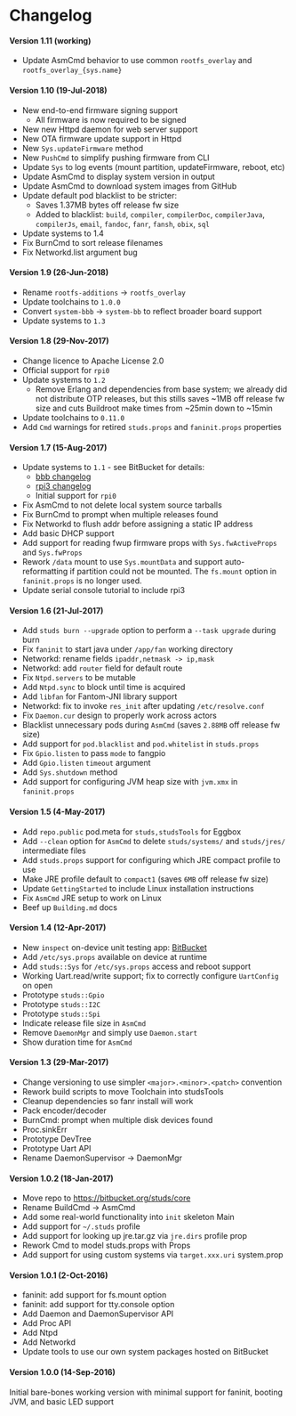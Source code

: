 # Changelog

#### Version 1.11 (working)
* Update AsmCmd behavior to use common `rootfs_overlay` and `rootfs_overlay_{sys.name}`

#### Version 1.10 (19-Jul-2018)
* New end-to-end firmware signing support
   - All firmware is now required to be signed
* New new Httpd daemon for web server support
* New OTA firmware update support in Httpd
* New `Sys.updateFirmware` method
* New `PushCmd` to simplify pushing firmware from CLI
* Update `Sys` to log events (mount partition, updateFirmware, reboot, etc)
* Update AsmCmd to display system version in output
* Update AsmCmd to download system images from GitHub
* Update default pod blacklist to be stricter:
   - Saves 1.37MB bytes off release fw size
   - Added to blacklist: `build`, `compiler`, `compilerDoc`, `compilerJava`,
     `compilerJs`, `email`, `fandoc`, `fanr`, `fansh`, `obix`, `sql`
* Update systems to 1.4
* Fix BurnCmd to sort release filenames
* Fix Networkd.list argument bug

#### Version 1.9 (26-Jun-2018)
* Rename `rootfs-additions` -> `rootfs_overlay`
* Update toolchains to `1.0.0`
* Convert `system-bbb` -> `system-bb` to reflect broader board support
* Update systems to `1.3`

#### Version 1.8 (29-Nov-2017)
* Change licence to Apache License 2.0
* Official support for `rpi0`
* Update systems to `1.2`
   - Remove Erlang and dependencies from base system; we already did not
     distribute OTP releases, but this stills saves ~1MB off release fw size
     and cuts Buildroot make times from ~25min down to ~15min
* Update toolchains to `0.11.0`
* Add `Cmd` warnings for retired `studs.props` and `faninit.props` properties

#### Version 1.7 (15-Aug-2017)
[bbb-1.1]:  https://bitbucket.org/studs/system-bbb/src/068f8e086a82a41975d3392b5a361df8747aa84d/changelog.md
[rpi3-1.1]: https://bitbucket.org/studs/system-rpi3/src/9db864004a9a0431f56016b39725abdb55095c0b/changelog.md

* Update systems to `1.1` - see BitBucket for details:
    - [bbb changelog][bbb-1.1]
    - [rpi3 changelog][rpi3-1.1]
    - Initial support for `rpi0`
* Fix AsmCmd to not delete local system source tarballs
* Fix BurnCmd to prompt when multiple releases found
* Fix Networkd to flush addr before assigning a static IP address
* Add basic DHCP support
* Add support for reading fwup firmware props with `Sys.fwActiveProps` and `Sys.fwProps`
* Rework `/data` mount to use `Sys.mountData` and support auto-reformatting if partition
  could not be mounted.  The `fs.mount` option in `faninit.props` is no longer used.
* Update serial console tutorial to include rpi3

#### Version 1.6 (21-Jul-2017)
* Add `studs burn --upgrade` option to perform a `--task upgrade` during burn
* Fix `faninit` to start java under `/app/fan` working directory
* Networkd: rename fields `ipaddr,netmask -> ip,mask`
* Networkd: add `router` field for default route
* Fix `Ntpd.servers` to be mutable
* Add `Ntpd.sync` to block until time is acquired
* Add `libfan` for Fantom-JNI library support
* Networkd: fix to invoke `res_init` after updating `/etc/resolve.conf`
* Fix `Daemon.cur` design to properly work across actors
* Blacklist unnecessary pods during `AsmCmd` (saves `2.88MB` off release fw size)
* Add support for `pod.blacklist` and `pod.whitelist` in `studs.props`
* Fix `Gpio.listen` to pass `mode` to fangpio
* Add `Gpio.listen` `timeout` argument
* Add `Sys.shutdown` method
* Add support for configuring JVM heap size with `jvm.xmx` in `faninit.props`

#### Version 1.5 (4-May-2017)
* Add `repo.public` pod.meta for `studs,studsTools` for Eggbox
* Add `--clean` option for `AsmCmd` to delete `studs/systems/` and `studs/jres/` intermediate files
* Add `studs.props` support for configuring which JRE compact profile to use
* Make JRE profile default to `compact1` (saves `6MB` off release fw size)
* Update `GettingStarted` to include Linux installation instructions
* Fix `AsmCmd` JRE setup to work on Linux
* Beef up `Building.md` docs

#### Version 1.4 (12-Apr-2017)
* New `inspect` on-device unit testing app: [BitBucket](https://bitbucket.org/studs/inspect)
* Add `/etc/sys.props` available on device at runtime
* Add `studs::Sys` for `/etc/sys.props` access and reboot support
* Working Uart.read/write support; fix to correctly configure `UartConfig` on open
* Prototype `studs::Gpio`
* Prototype `studs::I2C`
* Prototype `studs::Spi`
* Indicate release file size in `AsmCmd`
* Remove `DaemonMgr` and simply use `Daemon.start`
* Show duration time for `AsmCmd`

#### Version 1.3 (29-Mar-2017)
* Change versioning to use simpler `<major>.<minor>.<patch>` convention
* Rework build scripts to move Toolchain into studsTools
* Cleanup dependencies so fanr install will work
* Pack encoder/decoder
* BurnCmd: prompt when multiple disk devices found
* Proc.sinkErr
* Prototype DevTree
* Prototype Uart API
* Rename DaemonSupervisor -> DaemonMgr

#### Version 1.0.2 (18-Jan-2017)
* Move repo to https://bitbucket.org/studs/core
* Rename BuildCmd -> AsmCmd
* Add some real-world functionality into `init` skeleton Main
* Add support for `~/.studs` profile
* Add support for looking up jre.tar.gz via `jre.dirs` profile prop
* Rework Cmd to model studs.props with Props
* Add support for using custom systems via `target.xxx.uri` system.prop

#### Version 1.0.1 (2-Oct-2016)
* faninit: add support for fs.mount option
* faninit: add support for tty.console option
* Add Daemon and DaemonSupervisor API
* Add Proc API
* Add Ntpd
* Add Networkd
* Update tools to use our own system packages hosted on BitBucket

#### Version 1.0.0 (14-Sep-2016)
Initial bare-bones working version with minimal support
for faninit, booting JVM, and basic LED support